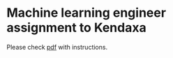# Machine learning engineer assignment to Kendaxa

Please check [pdf](https://github.com/pacaklu/Kendaxa_assignment_task) with instructions.
